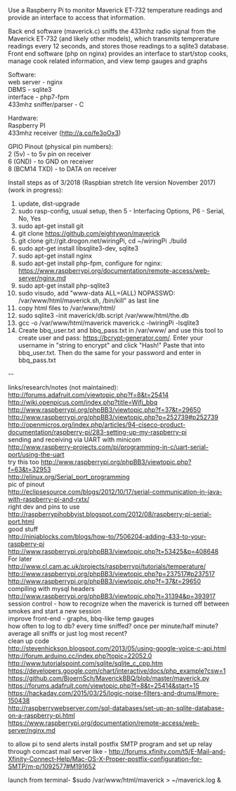 Use a Raspberry Pi to monitor Maverick ET-732 temperature readings and provide an interface to access that information.

Back end software (maverick.c) sniffs the 433mhz radio signal from the Maverick ET-732 (and likely other models), which transmits temprerature readings every 12 seconds, and stores those readings to a sqlite3 database. Front end software (php on nginx) provides an interface to start/stop cooks, manage cook related information, and view temp gauges and graphs

Software:  
web server - nginx  
DBMS - sqlite3  
interface - php7-fpm   
433mhz sniffer/parser - C  

Hardware:  
Raspberry PI  
433mhz receiver (http://a.co/fe3oOx3)  

GPIO Pinout (physical pin numbers):  
2 (5v) - to 5v pin on receiver  
6 (GND) - to GND on receiver  
8 (BCM14 TXD) - to DATA on receiver  

Install steps as of 3/2018 (Raspbian stretch lite version November 2017) (work in progress):
1. update, dist-upgrade
2. sudo rasp-config, usual setup, then 5 - Interfacing Options, P6 - Serial, No, Yes
3. sudo apt-get install git
4. git clone https://github.com/eightywon/maverick
5. git clone git://git.drogon.net/wiringPi, cd ~/wiringPi ./build
6. sudo apt-get install libsqlite3-dev, sqlite3
7. sudo apt-get install nginx
8. sudo apt-get install php-fpm, configure for nginx: https://www.raspberrypi.org/documentation/remote-access/web-server/nginx.md
9. sudo apt-get install php-sqlite3
10. sudo visudo, add "www-data ALL=(ALL) NOPASSWD: /var/www/html/maverick.sh, /bin/kill" as last line
11. copy html files to /var/www/html/
12. sudo sqlite3 -init maverick/db.script /var/www/html/the.db
13. gcc -o /var/www/html/maverick maverick.c -lwiringPi -lsqlite3
14. Create bbq_user.txt and bbq_pass.txt in /var/www/ and use this tool to create user and pass: https://bcrypt-generator.com/. Enter your username in "string to encrypt" and click "Hash!" Paste that into bbq_user.txt. Then do the same for your password and enter in bbq_pass.txt

--

links/research/notes (not maintained):
http://forums.adafruit.com/viewtopic.php?f=8&t=25414  
http://wiki.openpicus.com/index.php?title=Wifi_bbq  
http://www.raspberrypi.org/phpBB3/viewtopic.php?f=37&t=29650  
http://www.raspberrypi.org/phpBB3/viewtopic.php?p=252739#p252739  
http://openmicros.org/index.php/articles/94-ciseco-product-documentation/raspberry-pi/283-setting-up-my-raspberry-pi  
sending and receiving via UART with minicom   
http://www.raspberry-projects.com/pi/programming-in-c/uart-serial-port/using-the-uart  
try this too http://www.raspberrypi.org/phpBB3/viewtopic.php?f=63&t=32953  
http://elinux.org/Serial_port_programming  
pic of pinout  
http://eclipsesource.com/blogs/2012/10/17/serial-communication-in-java-with-raspberry-pi-and-rxtx/  
right dev and pins to use  
http://raspberrypihobbyist.blogspot.com/2012/08/raspberry-pi-serial-port.html  
good stuff  
http://ninjablocks.com/blogs/how-to/7506204-adding-433-to-your-raspberry-pi  
http://www.raspberrypi.org/phpBB3/viewtopic.php?t=53425&p=408648  
For later  
http://www.cl.cam.ac.uk/projects/raspberrypi/tutorials/temperature/  
http://www.raspberrypi.org/phpBB3/viewtopic.php?p=237517#p237517  
http://www.raspberrypi.org/phpBB3/viewtopic.php?f=37&t=29650  
compiling with mysql headers  
http://www.raspberrypi.org/phpBB3/viewtopic.php?t=31394&p=393917  
session control - how to recognize when  the maverick is turned off between smokes and start a new session  
improve front-end - graphs, bbq-like temp gauges  
how often to log to db? every time sniffed? once per minute/half minute? average all sniffs or just log most recent?  
clean up code  
http://stevenhickson.blogspot.com/2013/05/using-google-voice-c-api.html  
http://forum.arduino.cc/index.php?topic=22052.0   
http://www.tutorialspoint.com/sqlite/sqlite_c_cpp.htm  
https://developers.google.com/chart/interactive/docs/php_example?csw=1  
https://github.com/BjoernSch/MaverickBBQ/blob/master/maverick.py  
https://forums.adafruit.com/viewtopic.php?f=8&t=25414&start=15  
https://hackaday.com/2015/03/25/logic-noise-filters-and-drums/#more-150438  
http://raspberrywebserver.com/sql-databases/set-up-an-sqlite-database-on-a-raspberry-pi.html  
https://www.raspberrypi.org/documentation/remote-access/web-server/nginx.md  

to allow pi to send alerts install postfix SMTP program and set up relay through comcast mail server like - http://forums.xfinity.com/t5/E-Mail-and-Xfinity-Connect-Help/Mac-OS-X-Proper-postfix-configuration-for-SMTP/m-p/1092577#M191652  

launch from terminal- $sudo /var/www/html/maverick > ~/maverick.log &


